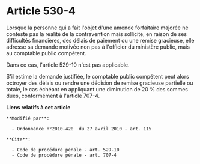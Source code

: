 # Article 530-4

Lorsque la personne qui a fait l'objet d'une amende forfaitaire majorée ne conteste pas la réalité de la contravention mais
sollicite, en raison de ses difficultés financières, des délais de paiement ou une remise gracieuse, elle adresse sa demande
motivée non pas à l'officier du ministère public, mais au comptable public compétent. 

Dans ce cas, l'article 529-10 n'est pas applicable.

S'il estime la demande justifiée, le comptable public compétent peut alors octroyer des délais ou rendre une décision de
remise gracieuse partielle ou totale, le cas échéant en appliquant une diminution de 20 % des sommes dues, conformément à
l'article 707-4.

**Liens relatifs à cet article**

	**Modifié par**:

	  - Ordonnance n°2010-420  du 27 avril 2010 - art. 115

	**Cite**:

	  - Code de procédure pénale - art. 529-10
	  - Code de procédure pénale - art. 707-4
